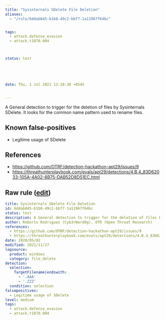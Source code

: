 ```yaml
---
title: "Sysinternals SDelete File Deletion"
aliases:
  - "/rule/6ddab845-b1b8-49c2-bbf7-1a11967f64bc"


tags:
  - attack.defense_evasion
  - attack.t1070.004



status: test





date: Thu, 1 Jul 2021 12:18:30 +0545


---
```


A General detection to trigger for the deletion of files by Sysinternals SDelete. It looks for the common name pattern used to rename files.

<!--more-->


## Known false-positives

* Legitime usage of SDelete



## References

* https://github.com/OTRF/detection-hackathon-apt29/issues/9
* https://threathunterplaybook.com/evals/apt29/detections/4.B.4_83D62033-105A-4A02-8B75-DAB52D8D51EC.html


## Raw rule ([edit](https://github.com/SigmaHQ/sigma/edit/master/rules/windows/file_delete/file_delete_win_sysinternals_sdelete_file_deletion.yml))
```yaml
title: Sysinternals SDelete File Deletion
id: 6ddab845-b1b8-49c2-bbf7-1a11967f64bc
status: test
description: A General detection to trigger for the deletion of files by Sysinternals SDelete. It looks for the common name pattern used to rename files.
author: Roberto Rodriguez (Cyb3rWard0g), OTR (Open Threat Research)
references:
  - https://github.com/OTRF/detection-hackathon-apt29/issues/9
  - https://threathunterplaybook.com/evals/apt29/detections/4.B.4_83D62033-105A-4A02-8B75-DAB52D8D51EC.html
date: 2020/05/02
modified: 2021/11/27
logsource:
  product: windows
  category: file_delete
detection:
  selection:
    TargetFilename|endswith:
      - '.AAA'
      - '.ZZZ'
  condition: selection
falsepositives:
  - Legitime usage of SDelete
level: medium
tags:
  - attack.defense_evasion
  - attack.t1070.004

```
